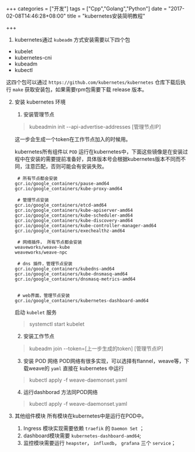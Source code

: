 +++
categories = ["开发"]
tags = ["Cpp","Golang","Python"]
date = "2017-02-08T14:46:28+08:00"
title = "kubernetes安装简明教程"

+++

1. kubernetes通过 `kubeadm` 方式安装需要以下四个包

+ kubelet
+ kubernetes-cni
+ kubeadm
+ kubectl

这四个包可以通过 `https://github.com/kubernetes/kubernetes` 仓库下载后执行 `make` 获取安装包，如果需要rpm包需要下载 release 版本。

2. 安装 kubernetes 环境
    1. 安装管理节点
    > kubeadmin init  --api-advertise-addresses [管理节点IP]

    这一步会生成一个token在工作节点加入的时候用。

    kubernetes所有组件以 `POD` 运行在kubernetes中，下面这些镜像是在安装过程中在安装的需要提前准备好，具体版本号会根据kubernetes版本不同而不同，注意匹配，否则可能会有安装失败。

    ```
     # 所有节点都会安装
    gcr.io/google_containers/pause-amd64
    gcr.io/google_containers/kube-proxy-amd64

     # 管理节点安装
    gcr.io/google_containers/etcd-amd64
    gcr.io/google_containers/kube-apiserver-amd64
    gcr.io/google_containers/kube-scheduler-amd64
    gcr.io/google_containers/kube-discovery-amd64
    gcr.io/google_containers/kube-controller-manager-amd64
    gcr.io/google_containers/exechealthz-amd64

     # 网络插件， 所有节点都会安装
    weaveworks/weave-kube
    weaveworks/weave-npc

     # dns 插件，管理节点安装
    gcr.io/google_containers/kubedns-amd64
    gcr.io/google_containers/kube-dnsmasq-amd64
    gcr.io/google_containers/dnsmasq-metrics-amd64


     # web界面，管理节点安装
    gcr.io/google_containers/kubernetes-dashboard-amd64

    ```

    启动 `kubelet` 服务

    > systemctl start kubelet

    2. 安装工作节点

    > kubeadm join --token=[上一步生成的token] [管理节点IP]

    3. 安装 POD 网络
    POD网络有很多实现，可以选择有flannel，weave等，下载weave的 `yaml` 直接在 kubernetes 中运行

    > kubectl apply -f weave-daemonset.yaml

    4. 运行dashborad
    方法同POD网络

    > kubectl apply -f weave-daemonset.yaml

3. 其他组件模块
   所有模块在kubernetes中是运行在POD中。

   1. Ingress 模块实现需要依赖 `traefik` 的 `Daemon Set` ；
   2. dashboard模块需要 `kubernetes-dashboard-amd64`;
   3. 监控模块需要运行 `heapster`， `influxdb`， `grafana` 三个 `service`；



